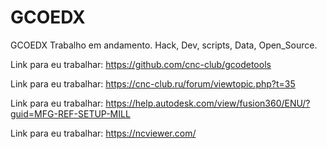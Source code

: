 # GCOEDX
GCOEDX Trabalho em andamento. Hack, Dev, scripts, Data, Open_Source.

Link para eu trabalhar: https://github.com/cnc-club/gcodetools

Link para eu trabalhar: https://cnc-club.ru/forum/viewtopic.php?t=35

Link para eu trabalhar: https://help.autodesk.com/view/fusion360/ENU/?guid=MFG-REF-SETUP-MILL

Link para eu trabalhar: https://ncviewer.com/
